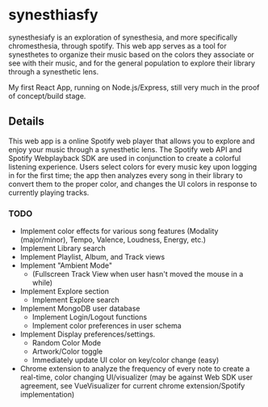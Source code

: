 # synesthiasfy

synesthesiafy is an exploration of synesthesia, and more specifically chromesthesia, through spotify. This web app serves as a tool for synesthetes to organize their music based on the colors they associate or see with their music, and for the general population to explore their library through a synesthetic lens.

My first React App, running on Node.js/Express, still very much in the proof of concept/build stage.

## Details

This web app is a online Spotify web player that allows you to explore and enjoy your music through a synesthetic lens. The Spotify web API and Spotify Webplayback SDK are used in conjunction to create a colorful listening experience. Users select colors for every music key upon logging in for the first time; the app then analyzes every song in their library to convert them to the proper color, and changes the UI colors in response to currently playing tracks.

### TODO

- Implement color effects for various song features (Modality (major/minor), Tempo, Valence, Loudness, Energy, etc.)
- Implement Library search
- Implement Playlist, Album, and Track views
- Implement "Ambient Mode"
  - (Fullscreen Track View when user hasn't moved the mouse in a while)
- Implement Explore section
  - Implement Explore search
- Implement MongoDB user database
  - Implement Login/Logout functions
  - Implement color preferences in user schema
- Implement Display preferences/settings.
  - Random Color Mode
  - Artwork/Color toggle
  - Immediately update UI color on key/color change (easy)
- Chrome extension to analyze the frequency of every note to create a real-time, color changing UI/visualizer (may be against Web SDK user agreement, see VueVisualizer for current chrome extension/Spotify implementation)
